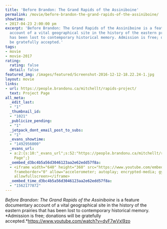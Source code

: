 ```yaml
---
title: 'Before Brandon: The Grand Rapids of the Assiniboine'
permalink: /movie/before-brandon-the-grand-rapids-of-the-assiniboine/
showtime:
- 2017-04-23 2:00:00 pm
excerpt: 'Before Brandon: The Grand Rapids of the Assiniboine is a feature documentary
  account of a vital geographical site in the history of the eastern prairies that
  has been lost to contemporary historical memory. Admission is free; donations will
  be gratefully accepted.'
tags:
- movie
- movie-2017
rating:
  rating: false
  detail: false
featured_img: /images/featured/Screenshot-2016-12-12-18.22.24-1.jpg
layout: movie
links:
- url: https://people.brandonu.ca/mitchellt/rapids-project/
  text: Project Page
all_meta:
  _edit_last:
  - "1"
  _thumbnail_id:
  - "1021"
  _publicize_pending:
  - "1"
  _jetpack_dont_email_post_to_subs:
  - "1"
  _evans_showtime:
  - "1492956000"
  _evans_url:
  - a:2:{s:10:"_evans_url";s:52:"https://people.brandonu.ca/mitchellt/rapids-project/";s:15:"_evans_url_name";s:12:"Project
    Page";}
  _oembed_d3bc4b5a56d3046123aa2e62edd57f8a:
  - <iframe width="640" height="360" src="https://www.youtube.com/embed/dyF7wVxl9zo?feature=oembed"
    frameborder="0" allow="accelerometer; autoplay; encrypted-media; gyroscope; picture-in-picture"
    allowfullscreen></iframe>
  _oembed_time_d3bc4b5a56d3046123aa2e62edd57f8a:
  - "1562177872"
---
```


*Before Brandon: The Grand Rapids of the Assiniboine* is a feature documentary account of a vital geographical site in the history of the eastern prairies that has been lost to contemporary historical memory. *Admission is free; donations will be gratefully accepted.*https://www.youtube.com/watch?v=dyF7wVxl9zo